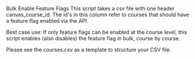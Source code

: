 Bulk Enable Feature Flags
This script takes a csv file with one header canvas_course_id. The id's in this column refer to courses that should have a feature flag enabled via the API.

Best case use: If only feature flags can be enabled at the course level, this script enables (also disables) the feature flag in bulk, course by course.

Please see the courses.csv as a template to structure your CSV file.